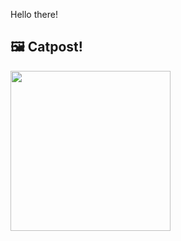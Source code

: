 Hello there!



## 🖼️ Catpost!

<sub>
    <img src="https://cdn2.thecatapi.com/images/bpa.jpg" height="256">
</sub>

